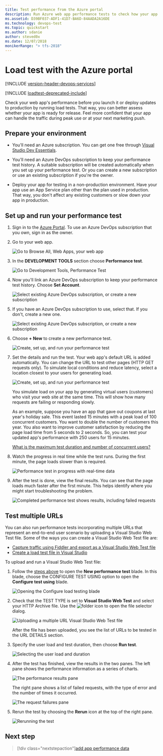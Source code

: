 ```yaml
---
title: Test performance from the Azure portal
description: Run Azure web app performance tests to check how your app handles user load. Measure response time and find failures that might indicate problems.
ms.assetid: D39BF037-ADF1-41D7-BA6D-84AADA2A16DE
ms.technology: devops-test
ms.topic: quickstart
ms.author: sdanie
author: steved0x
ms.date: 12/07/2018
monikerRange: "> tfs-2018"
---
```


# Load test with the Azure portal

[!INCLUDE [version-header-devops-services](../includes/version-header-devops-services.md)]

[!INCLUDE [loadtest-deprecated-include](../includes/loadtest-deprecated-include.md)]

Check your web app's performance before you launch it or deploy updates to production by running load tests.
That way, you can better assess whether your app is ready for release. Feel more
confident that your app can handle the traffic during peak use or at your next marketing push.

<a name="preparetests"></a>

## Prepare your environment

- You'll need an Azure subscription. You can get one free through [Visual Studio Dev Essentials](https://visualstudio.microsoft.com/dev-essentials/).

- You'll need an Azure DevOps subscription to keep your performance test history. A suitable subscription will be created
  automatically when you set up your performance test. Or you can create a new subscription
  or use an existing subscription if you're the owner.

- Deploy your app for testing in a non-production environment.
  Have your app use an App Service plan other than the plan used in production.
  That way, you don't affect any existing customers or slow down your app in production.

<a name="singletest"></a>

## Set up and run your performance test

1. Sign in to the [Azure Portal](https://portal.azure.com).
   To use an Azure DevOps subscription that you own,
   sign in as the owner.

1. Go to your web app.

   ![Go to Browse All, Web Apps, your web app](media/app-service-web-app-performance-test/azure-np-web-apps.png)

1. In the **DEVELOPMENT TOOLS** section choose **Performance test**.

   ![Go to Development Tools, Performance Test](media/app-service-web-app-performance-test/azure-np-web-app-details-tools-expanded.png)

1. Now you'll link an Azure DevOps subscription to keep your performance test history. Choose **Set Account**.

   ![Select existing Azure DevOps subscription, or create a new subscription](media/app-service-web-app-performance-test/azure-np-no-vso-account.png)

1. If you have an Azure DevOps subscription to use, select that. If you don't, create a new one.

   ![Select existing Azure DevOps subscription, or create a new subscription](media/app-service-web-app-performance-test/azure-np-select-vso-account.png)

1. Choose **+ New** to create a new performance test.

   ![Create, set up, and run your performance test](media/app-service-web-app-performance-test/azure-np-select-new-performance-test.png)

1. Set the details and run the test. Your web app's default URL is added automatically.
   You can change the URL to test other pages (HTTP GET requests only). To simulate local conditions and reduce latency,
   select a location closest to your users for generating load.

   ![Create, set up, and run your performance test](media/app-service-web-app-performance-test/azure-np-new-performance-test.png)

   You simulate load on your app by generating virtual users (customers)
   who visit your web site at the same time. This will show how many
   requests are failing or responding slowly.

   As an example, suppose you have an app that gave out coupons at last year's holiday sale.
   This event lasted 15 minutes with a peak load of 100 concurrent customers.
   You want to double the number of customers this year. You also want to improve
   customer satisfaction by reducing the page load time from 5 seconds to 2 seconds.
   So, you can test your updated app's performance with 250 users for 15 minutes.

   [What is the maximum test duration and number of concurrent users?](reference-qa.md#qaazure-limits)

1. Watch the progress in real time while the test runs. During the first minute,
   the page loads slower than is required.

   ![Performance test in progress with real-time data](media/app-service-web-app-performance-test/azure-np-running-perf-test.png)

1. After the test is done, view the final results. You can see that the page loads much faster
   after the first minute. This helps identify where you might start troubleshooting the problem.

   ![Completed performance test shows results, including failed requests](media/app-service-web-app-performance-test/azure-np-perf-test-done.png)

<a name="multitest"></a>

## Test multiple URLs

You can also run performance tests incorporating multiple URLs
that represent an end-to-end user scenario by uploading a Visual
Studio Web Test file. Some of the ways you can create a
Visual Studio Web Test file are:

- [Capture traffic using Fiddler and export as a Visual Studio Web Test file](https://docs.telerik.com/fiddler/Save-And-Load-Traffic/Tasks/VSWebTest)
- [Create a load test file in Visual Studio](run-performance-tests-app-before-release.md)

To upload and run a Visual Studio Web Test file:

1. Follow the [steps above](#singletest) to open the **New performance test** blade.
   In this blade, choose the CONFIGURE TEST USING option to open the
   **Configure test using** blade.

   ![Opening the Configure load testing blade](media/app-service-web-app-performance-test/multiple-01-authoring-blade.png)

1. Check that the TEST TYPE is set to **Visual Studio Web Test** and select your HTTP Archive file.
   Use the ![folder](media/app-service-web-app-performance-test/multiple-folder-icon.png) icon to open the file selector dialog.

   ![Uploading a multiple URL Visual Studio Web Test file](media/app-service-web-app-performance-test/multiple-01-authoring-blade2.png)

   After the file has been uploaded, you see the list of URLs to be tested in the URL DETAILS section.

1. Specify the user load and test duration, then choose **Run test**.

   ![Selecting the user load and duration](media/app-service-web-app-performance-test/multiple-01-authoring-blade3.png)

1. After the test has finished, view the results in the two panes. The left pane
   shows the performance information as a series of charts.

   ![The performance results pane](media/app-service-web-app-performance-test/multiple-01a-results.png)

   The right pane shows a list of failed requests, with the type of error and the number
   of times it occurred.

   ![The request failures pane](media/app-service-web-app-performance-test/multiple-01b-results.png)

1. Rerun the test by choosing the **Rerun** icon at the top of the right pane.

   ![Rerunning the test](media/app-service-web-app-performance-test/multiple-rerun-test.png)

## Next step

> [!div class="nextstepaction"][add app performance data](get-performance-data-for-load-tests.md)
